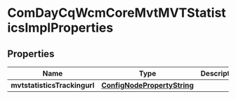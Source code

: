 
# ComDayCqWcmCoreMvtMVTStatisticsImplProperties

## Properties
Name | Type | Description | Notes
------------ | ------------- | ------------- | -------------
**mvtstatisticsTrackingurl** | [**ConfigNodePropertyString**](ConfigNodePropertyString.md) |  |  [optional]



